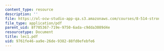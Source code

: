 ```yaml
---
content_type: resource
description: ''
file: https://ol-ocw-studio-app-qa.s3.amazonaws.com/courses/8-514-strongly-correlated-systems-in-condensed-matter-physics-fall-2003/9761fe46aa9e26de938288fd0efebfe6_lec1.pdf
file_type: application/pdf
parent_uid: 8f705367-719e-9750-6ada-c9dda3089d4e
resourcetype: Document
title: lec1.pdf
uid: 9761fe46-aa9e-26de-9382-88fd0efebfe6
---
```

